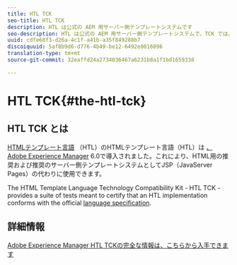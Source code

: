 ```yaml
---
title: HTL TCK
seo-title: HTL TCK
description: HTL は公式の AEM 用サーバー側テンプレートシステムです
seo-description: HTL は公式の AEM 用サーバー側テンプレートシステムで、TCK では、HTL の実装を認定するためのテストスイートを提供しています。
uuid: cdfe68f3-d26a-4c1f-a41b-a35f849288b7
discoiquuid: 5af8b9d6-d776-4b49-be12-6492e0016096
translation-type: tm+mt
source-git-commit: 32eaffd24a2734036467a6231b8a1f1bd1659338

---
```



# HTL TCK{#the-htl-tck}

## HTL TCK とは

[HTMLテンプレート言語](https://docs.adobe.com/docs/en/htl.html "") （HTL）のHTMLテンプレート言語（HTL）は [、Adobe Experience Manager](http://www.adobe.com/solutions/web-experience-management.html) 6.0で導入されました。これにより、HTML用の推奨および推奨のサーバー側テンプレートシステムとしてJSP（JavaServer Pages）の代わりに使用できます。

The HTML Template Language Technology Compatibility Kit - HTL TCK - provides a suite of tests meant to certify that an HTL implementation conforms with the official [language specification](https://github.com/adobe/htl-spec).

## 詳細情報

[Adobe Experience Manager HTL TCKの完全な情報は、こちらから入手できます](https://github.com/adobe/htl-tck)
